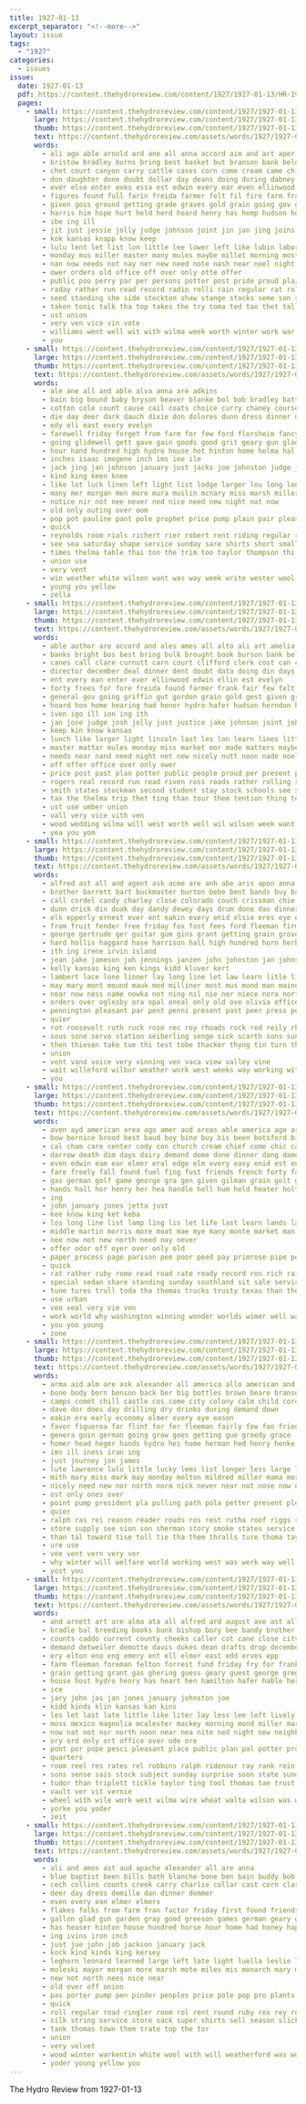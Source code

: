 ```yaml
---
title: 1927-01-13
excerpt_separator: "<!--more-->"
layout: issue
tags:
  - "1927"
categories:
  - issues
issue:
  date: 1927-01-13
  pdf: https://content.thehydroreview.com/content/1927/1927-01-13/HR-1927-01-13.pdf
  pages:
    - small: https://content.thehydroreview.com/content/1927/1927-01-13/small/HR-1927-01-13-01.jpg
      large: https://content.thehydroreview.com/content/1927/1927-01-13/large/HR-1927-01-13-01.jpg
      thumb: https://content.thehydroreview.com/content/1927/1927-01-13/thumbnails/HR-1927-01-13-01.jpg
      text: https://content.thehydroreview.com/assets/words/1927/1927-01-13/HR-1927-01-13-01.txt
      words:
        - ali ago able arnold ard ane all anna accord aim and art aper amelia alto ave are author
        - bristow bradley burns bring best basket but branson bank below book boys bizzell back blakley burson both been began brought board big business bright banks better bloomfield
        - chet court canyon carry cattle cases corn come cream came chie character clerk cartwright coo care close clark curnutt cane center can carnegie claflin chas cloud company childers cary cotton car cee class camp clifford claas carl city cordell cata
        - don daughter done doubt dollar day deans doing during dabney deal dats down date dewees door days davenport
        - ever else enter eves essa est edwin every ear even ellinwood
        - figures found full farin freida farmer felt fil fire farm frank few fast faris front forget for filling from fariss far frost first freshman fore fair friday
        - given goss ground getting grade graves gold grain going gov griffin general gassett good game games gordon
        - harris him hope hurt held herd heard henry has hemp hudson honor helper hands heffner head hearing half high homa home herndon hearty hesser hafer had helo handl hand her hydro hut hobart hon hatch
        - ibe ing ill
        - jit just jessie jolly judge johnson joint jin jan jing joins january james josh justice john
        - kok kansas knapp know keep
        - lulu lent let list lon little lee lower left like lubin labor learn lor lincoln larger last les lines line large lunch
        - monday mus miller master many mules maybe millet morning most mine money milo meme merchant max market much miss matters mail moore matter more made march man mill murphy might missouri muell mcnary mor mabel
        - nan now needs not nay ner new need note nash near noel night nade noon nicely neyer
        - ower orders old office off over only otte offer
        - public poo perry par per persons potter post pride proud plaza part pyle pull plan points past people pay prime pool place present president point
        - raday rather run read record radio rolli rain regular rat roll rogers room real rego roads rush robert
        - seed standing she side stockton shaw stange stocks seme son stockman share show see short stores snow station start stock soon sam sunday schools special supper states slight surprise second stand student ship stay state school seven sneed selling smith shall saw sit six scope small schoo south
        - taken tonic talk tha top takes the try toma ted tax thet tall them trip times turn texas thelma thurs town than then treat tow tour
        - ust union
        - very ven vice vin vote
        - williams went well wit with wilma week worth winter work war wil will was way wedding west wheat want wood
        - you
    - small: https://content.thehydroreview.com/content/1927/1927-01-13/small/HR-1927-01-13-02.jpg
      large: https://content.thehydroreview.com/content/1927/1927-01-13/large/HR-1927-01-13-02.jpg
      thumb: https://content.thehydroreview.com/content/1927/1927-01-13/thumbnails/HR-1927-01-13-02.jpg
      text: https://content.thehydroreview.com/assets/words/1927/1927-01-13/HR-1927-01-13-02.txt
      words:
        - ale ane all and able alva anna are adkins
        - bain big bound baby bryson beaver blanke bol bob bradley batts buff better both black boys brown been boy buy box best but
        - cotton cole count cause cail coats choice curry chaney course carry chas come clare can cope colle call
        - die day deer dark dauch dixie don dolores dunn dress dinner dry during daughter
        - edy eli east every evelyn
        - farewell friday forget from farm for few ford florsheim fancy fred forward found fall frank friends fed fine
        - going glidewell gett gave gain goods good grit geary gun glad german grade guy geraldine guardian gin grab getting
        - hour hand hundred high hydro house hot hinton home helma hal horse hall hardware her had howard hoes henry
        - inches isaac imogene inch ims iee ile
        - jack jing jan johnson january just jacks joe johnston judge john
        - kind king keen knee
        - like lot luck linen left light list lodge larger lou long lon late leathers lee lunch liberal
        - many mer morgan men more mura muslin mcnary miss marsh miller miles means mildred made main motto members most mens menary missouri muller mast music mayor mills
        - notice nir not nee never ned nice need new night nat now
        - old only outing over oom
        - pop pot pauline pant pole prophet price pump plain pair pleasant patent pound part present pack perfect per pee
        - quick
        - reynolds room rials richert rier robert rent riding regular ringler rhee rock real
        - see sea saturday shape service sunday sare shirts short small satin silver style stock staples store surprise show stockton seat styles simpson special son soon saab such second sorrel suits shake surpris sale state size
        - times thelma table thai ton the trim too taylor thompson thi tom tree telling top tough take them
        - union use
        - very vent
        - win weather white wilson want was way week write wester wool wane will woo wells willis with wait winter wide wood well work while
        - young you yellow
        - zella
    - small: https://content.thehydroreview.com/content/1927/1927-01-13/small/HR-1927-01-13-03.jpg
      large: https://content.thehydroreview.com/content/1927/1927-01-13/large/HR-1927-01-13-03.jpg
      thumb: https://content.thehydroreview.com/content/1927/1927-01-13/thumbnails/HR-1927-01-13-03.jpg
      text: https://content.thehydroreview.com/assets/words/1927/1927-01-13/HR-1927-01-13-03.txt
      words:
        - able author are accord and ales ames all alto ali art amelia ard anna
        - banks bright bos best bring bulk brought book burson bank below been better bristow big bloomfield back business bradley but branson bree bridgeport board began both broad bizzell boys
        - canes call clare curnutt carn court clifford clerk cost can cane cattle care company cai character carry clark chief car cloud cordell corn coo carnegie count cart camp childers city claflin came cotton close class come
        - director december deal dinner dent doubt data doing din days date day davenport down door done daughter during dollar
        - ent every ean enter ever ellinwood edwin ellin est evelyn
        - forty frees for fore freida found farmer frank fair few felt first far fand file fire freshman friday filling fron frost full forget from front figures fariss fred farm
        - general gov going griffin gut gordon grain gold gest given ground getting glad good goss gassett
        - hoard hon home hearing had honor hydro hafer hudson herndon heard hought heffner hemp him hons hurt held hay hobart high hatch hey half homa hope hesser hearty hess her helper has herd hand harris handl henry hall hes hach hands
        - iven igo ill ion ing ith
        - jan jose judge josh jolly just justice jake johnson joint john jessie january joins joner james
        - keep kin know kansas
        - lunch like larger light lincoln last les lon learn lines little list loc lent labor lulu lubin lim leeper line left laughter large lee
        - master mattar mules monday miss market mor made matters maybe missouri many musi max march members may mine might mail man more mast money miller much merchant mel mill milo muell millet mabel murphy moore most men
        - needs near nand need night not new nicely nutt noon nade noel never norman ner nash now
        - off offer office over only ower
        - price post past plan potter public people proud per present place perry part pro pool persons prime pride plaza point president pay pull power pack poo
        - rogers real record run read riven ross roads rather rolling robert rush regular rom roll room rain ries radio
        - smith states stockman second student stay stock schools see spence short shall school stange stand small stores stockton score sunday sneed six sam scope show seven ship snow share surprise start supper soon sak she sand side sola special standing state shaw son station
        - tax the thelma trip thet ting than tour them tention thing tonic times then treat thi thurs thy turn test try texas top tor tall town taken takes
        - ust use umber union
        - vall very vice vith ven
        - wood wedding wilma will west worth well wil wilson week want went won winter wit work waller war werning wheat white was wall way wary with wand
        - yea you yom
    - small: https://content.thehydroreview.com/content/1927/1927-01-13/small/HR-1927-01-13-04.jpg
      large: https://content.thehydroreview.com/content/1927/1927-01-13/large/HR-1927-01-13-04.jpg
      thumb: https://content.thehydroreview.com/content/1927/1927-01-13/thumbnails/HR-1927-01-13-04.jpg
      text: https://content.thehydroreview.com/assets/words/1927/1927-01-13/HR-1927-01-13-04.txt
      words:
        - alfred ast all and agent ask acme are anh abe aris apon anna asa albert ane aid
        - brother barrett bart buckmaster burton bebe bent bands buy baby business boys benge been bickell better but baske bring boschee board beat band best bonds bertha bethel bill bickel
        - call cordel candy charley close colorado couch crissman chie constant callins county chick carver coffey cave cotton child clinton clancy city church case creek coy cot colony cation came crosswhite caller christmas carnegie can
        - dunn drick din doak day dandy dewey days drum done dav dinner daughter deward dee denny drinks
        - elk epperly ernest ever ent eakin every enid elsie eres eye end elmer ene esther elm
        - from fruit fender free friday fox fost fees ford fleeman firm fast filling friends for forward folks first fair front fred fulton found farm far fine
        - george gertrude ger guitar gum gins grant getting grain grove gallop gave gers grady gift greeson good gregory game guy
        - hard hollis haggard hase harrison hall high hundred horn herb honor harold heir house homer hayes her has hardware hues him heen henry half had harlan herman holter harry held herald home hasbrook hockaday hydro howard handle hand halt herbert hom hinton how husbands
        - ith ing irene irvin island
        - jean jake jameson joh jennings janzen john johnston jan johns
        - kelly kansas king ken kings kidd kluver kert
        - lambert lace lone linner lay long line let law learn litle light last lovely less lindsay lac little lait las
        - may mary mont mound mauk med milliner most mus mond man maine mile mcelroy more menary mcalester money monday mean minnie margaret miles made much maggard morning mee margret mon match market miss mountain mission miller marguerite many men meals
        - near now ness name nowka not ning nil nie ner niece nora north night nick ney new
        - orders over oglesby ora opal oneal only old ove olivia office
        - pennington pleasant par pent penni present past peer press per pauline part
        - quier
        - rot roosevelt ruth ruck rose rec roy rhoads rock red reily rhodes ran riggs rhoades ralph rexroat real roo road ruhl rate room radio
        - sous sone servo station seiberling senge sick scarth sons sunday stay sled set short saturday san still sickles supper school store south special she sale sun smith stock struck scales scott sense service style schmidt segar safe sinclair sister
        - then thiesen take tue thi test tobe thacker thyng tin turn thurs them tine teacher trip terry too than the ted theron taki thelma tune tommie trial
        - union
        - vent vand voice very vinning ven vaca view valley vine
        - wait willeford wilbur weather work west weeks way working wit wal winners want week went while warm with weatherford will waren was walt win wil wife weathers wykert
        - you
    - small: https://content.thehydroreview.com/content/1927/1927-01-13/small/HR-1927-01-13-05.jpg
      large: https://content.thehydroreview.com/content/1927/1927-01-13/large/HR-1927-01-13-05.jpg
      thumb: https://content.thehydroreview.com/content/1927/1927-01-13/thumbnails/HR-1927-01-13-05.jpg
      text: https://content.thehydroreview.com/assets/words/1927/1927-01-13/HR-1927-01-13-05.txt
      words:
        - aven ayd american area ago amer aud areas able america age are ary all and angeles
        - bow bernice brood best baud boy bine buy bis been botsford billions better ball bobby bickell bows but brought bring bas bickel
        - cal cham care center cody con church cream chief come chic can cot city cheap cas child cold canada
        - darrow death dim days dairy demand dome done dinner dang dameron degree drakes dutch drake deering day
        - even edwin eam ear elmer eral edge elm every easy enid est enterprise ever ell else eum end
        - fare freely fall found fuel fing fust friends french forty farms full for from fast first forward few folks fam floyd fred fether
        - gas german golf game george gra gen given gilman grain golt gulde
        - hands hall hor henry her hea handle hell hum held heater holt huge had holes has hin hen home hens heen him hardware high hydro hatch
        - ing
        - john january jones jetta just
        - kee know king ket keba
        - los long line list lamp ling lis let life last learn lands later les larger look lista lems light lett lewis lay
        - middle martin morris more moat mae mye many monte market man much muncey most might may made miele
        - nee now not new north need nay never
        - offer odor off oyer over only old
        - paper process page parison pee poor peed pay primrose pipe per past profit pean petro proper people public
        - quick
        - rat rather ruby rome read road rate ready record ron rich rail running
        - special sedan share standing sunday southland sit sale service smoke she sees school show spring south sun set sible see six shall safe stance style steady son still sick simple
        - tune tures trull toda tha thomas trucks trusty texas than theron them thom the then taken tor tura toward thet tat
        - use urban
        - veo veal very vie von
        - work world why washington winning wonder worlds wimer well was worm winner will wart ward while wit wake war wilma worth week with
        - you yoo young
        - zone
    - small: https://content.thehydroreview.com/content/1927/1927-01-13/small/HR-1927-01-13-06.jpg
      large: https://content.thehydroreview.com/content/1927/1927-01-13/large/HR-1927-01-13-06.jpg
      thumb: https://content.thehydroreview.com/content/1927/1927-01-13/thumbnails/HR-1927-01-13-06.jpg
      text: https://content.thehydroreview.com/assets/words/1927/1927-01-13/HR-1927-01-13-06.txt
      words:
        - arma aid alm are ask alexander all america allo american and ago aina
        - bone body born benson back ber big bottles brown beare branson benet bile bring been boy bae bureau but bert belle baby ball business better
        - camps comet chill castle cos come city colony calm child cord constant candy content cok cap con cost comes count corner car colling clifford cross can
        - dave dor does day drilling dry drinks during demand down
        - eakin era early economy elmer every eye eason
        - favor figueroa far flint for fer fleeman fairly few foo friends frieson fost ford
        - genera guin german going grow goes getting gue greedy grace
        - homer head heger hands hydro hei home herman hed henry henke hes hafer how homes has held him hope heal
        - ims ill iness iran ing
        - just journey jon james
        - lute lawrence lulu little lucky lems list longer less large like life line
        - mith mary miss mark may monday melton mildred miller mama more mal most many money montell might mon moot mike moon
        - nicely need new nor north nora nick never near not nose now night
        - ost only ones over
        - point pump president pla pulling path pola petter present pleas poo paper polley poor pei purdy part plan proud pam
        - quier
        - ralph ras rei reason reader roads ros rest rutha roof riggs rave
        - store supply see sion son sherman story smoke states service sunday she strong sunshine salt sox sylvester standing school ster sho soon sandy sale saturday siders state southern soul say snow size south storms sick
        - than tal toward tise toll tie tha them thralls ture thoma taylor tailor then the tim tiny testa ton top torn tho tate tan
        - ure use
        - vee vent vern very ver
        - why winter will welfare world working west was werk way well wit wee word with willeford weeks wonder wish went weden week while worth
        - yost you
    - small: https://content.thehydroreview.com/content/1927/1927-01-13/small/HR-1927-01-13-07.jpg
      large: https://content.thehydroreview.com/content/1927/1927-01-13/large/HR-1927-01-13-07.jpg
      thumb: https://content.thehydroreview.com/content/1927/1927-01-13/thumbnails/HR-1927-01-13-07.jpg
      text: https://content.thehydroreview.com/assets/words/1927/1927-01-13/HR-1927-01-13-07.txt
      words:
        - and arnett art are alma ata all alfred ard august ave ast alle
        - bradle bal breeding books bunk bishop bory bee bandy brother banks business barber bank bidding best body bonds bill buckhanan bills been bradley bankers board branson bond breed ben
        - counts caddo current county cheeks caller cot cane close city charlie center check charles cashier collins can courts corn call cammon charter clara choice cedar carver cora cost culling combs cash come
        - demand detweiler demotte davis dukes dean drafts drop december dewey doing date ditmore dey due day
        - ery elton eno eng emery ent ell elmer east edd erves epp
        - farm fleeman foreman felton forrest fund friday fry for frank figures few fed full fran from ford farra fare filling first
        - grain getting grant gas ghering guess geary guest george greg glen
        - house host hydro henry has heart hen hamilton hafer hable her hens hom had hodgson home hinton
        - ice
        - jary john jas jan jones january johnston joe
        - kidd kinds klin kansas kan kins
        - les let last late little like liter lay less lee left lively law larger light labor lon ling louis ley
        - moss mexico magnolia mcalester mackey morning mond miller mary market marion mash menary must mile miss monday mon money mea maud men man much more most min
        - now nat not nor north noon near nea nite ned night new neighbor nona
        - ory ord only ort office over ode ore
        - pont por pope pesci pleasant place public plan pal potter pro pay pitzer proven per pat president people plenty pie piece pledge poo pook
        - quarters
        - room reel res rates rel robbins ralph ridenour ray rank rein ridge roy route rane real ruth
        - sons sense sais stock subject sunday surprise soon state sund smith seal shuck sat sell stephenson shee sandlin sylvester ser sale standard sam saturday station states simmons star singh stand stocks save surplus sedan see son
        - tudor than triplett tickle taylor ting tool thomas tae trust talk then ton theron town the tha
        - vault ver vit vernie
        - wheel with wile work west wilma wire wheat walta wilson was wells ware waller weatherford week willis wood weather wife wee write water wyatt well will
        - yorke you yoder
        - zeit
    - small: https://content.thehydroreview.com/content/1927/1927-01-13/small/HR-1927-01-13-08.jpg
      large: https://content.thehydroreview.com/content/1927/1927-01-13/large/HR-1927-01-13-08.jpg
      thumb: https://content.thehydroreview.com/content/1927/1927-01-13/thumbnails/HR-1927-01-13-08.jpg
      text: https://content.thehydroreview.com/assets/words/1927/1927-01-13/HR-1927-01-13-08.txt
      words:
        - ali and amos ast aud apache alexander all are anna
        - blue baptist been bills bath blanche bone ben bain buddy bob belle browne bulk boys but batty bennie buff beans brown bank blucher bernard bryan boatman bui
        - cech collins counts creek carry charlie collar cast corn clarence cole canton call cal cross crissman coats cody cutting cuff cotton comb case can claude choice
        - deer day dress demille dan dinner demmer
        - even every ean elmer elmers
        - flakes folks from farm fran factor friday first found friends ford fine free for few
        - gallon glad gun garden gray good greeson games german geary glen george gene
        - has heaser hinton house hundred horse hour home had honey happy hydro holter howard handle hoes her
        - ing ivins iron inch
        - just jue john job jackson january jack
        - kock kind kinds king kersey
        - leghorn leonard learned large left late light luella leslie lie lyon
        - moleski mayor morgan more marsh mote miles mis monarch mary monday mise mast many money main miss mazel miller mens
        - new not north nees nice near
        - old over off onion
        - pas porter pump pen pinder peoples price pole pop pro plants pipe pare per pair patty parker present pick
        - quick
        - roll regular road ringler room rol rent round ruby rex rey robert
        - silk string service store sack super shirts sell season slicker shape see saturday strong seed special sale street speed son salt story stratton suits sweet short sales said south sorrel stole sunday smith star smart server
        - tank thomas town them trate top the tor
        - union
        - very velvet
        - wood winter warkentin white wool with will weatherford was work wilson west woo
        - yoder young yellow you
---
```


The Hydro Review from 1927-01-13

<!--more-->

